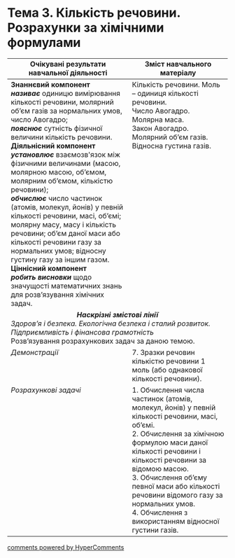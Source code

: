 <div id="hypercomments_widget" class="js-hypercomments-widget invisible"></div>

# Тема 3. Кількість речовини. Розрахунки за хімічними формулами

<table>
  <tr>
    <td width="55%" align="center"><b>Очікувані результати  навчальної діяльності</b></td>
    <td width="45%" align="center"><b>Зміст навчального матеріалу</b></td>
  </tr>
<tbody>
  <tr>
    <td width="55%" style="vertical-align:top !important;">
    <b>Знаннєвий компонент <br>
    <i>називає </i></b>одиницю вимірювання кількості речовини, молярний об’єм газів за нормальних умов, число Авогадро; <br>  
    <b><i>пояснює </i></b>сутність  фізичної величини кількість речовини. <br> 
    <b>Діяльнісний компонент <br>
    <i>установлює </i> </b>взаємозв'язок  між фізичними величинами (масою, молярною   масою,  об’ємом, молярним   об’ємом,  кількістю речовини); <br>
    <b><i>обчислює </i></b>число частинок (атомів, молекул, йонів) у певній кількості речовини, масі, об’ємі; молярну масу, масу і кількість речовини; об’єм даної маси або кількості речовини газу за нормальних умов; відносну густину газу за іншим газом. <br> 
    <b>Ціннісний компонент <br>
    <i>робить висновки </i></b>щодо значущості математичних знань для розв’язування хімічних задач.  <br>
    </td>
    <td width="45%" style="vertical-align:top !important;">
      Кількість речовини. Моль – одиниця кількості речовини.  <br>
      Число Авогадро.  <br>
      Молярна маса.  <br>
      Закон Авогадро. Молярний об’єм газів.  <br>
      Відносна густина газів. 
    </td>
  </tr>
  <tr>
    <td style="vertical-align:top !important;" colspan="2">
      <div style="margin-bottom: -20px; text-align: center !important;"><b><i>Наскрізні змістові лінії</i></b></div> <br>
      <span style="text-align: left !important;">
        <i>Здоров’я і безпека. Екологічна безпека і сталий розвиток. Підприємливість і фінансова грамотність </i> <br>
        Розв’язування розрахункових задач за даною темою.
      </span>
    </td>
  </tr>
  <tr>
    <td width="55%" style="vertical-align:top !important;">
     <i>Демонстрації </i> 
    </td>
    <td width="45%" style="vertical-align:top !important;">
      7. Зразки речовин кількістю речовини 1 моль (або однакової кількості речовини).  
    </td>
  </tr> 
  <tr>
    <td width="55%" style="vertical-align:top !important;">
     <i>Розрахункові задачі</i> 
    </td>
    <td width="45%" style="vertical-align:top !important;">
      1.  Обчислення числа частинок (атомів, молекул, йонів) у певній кількості речовини, масі, об’ємі. <br>
      2.  Обчислення за хімічною формулою маси даної кількості речовини і кількості речовини за відомою масою. <br>
      3.  Обчислення об’єму певної маси або кількості речовини відомого газу за нормальних умов. <br>
      4.  Обчислення з використанням відносної густини газів.  
    </td>
  </tr>   
</tbody>
</table>

<div class="js-hypercomments-container">
<a href="http://hypercomments.com" class="hc-link" title="comments widget">comments powered by HyperComments</a>
</div>